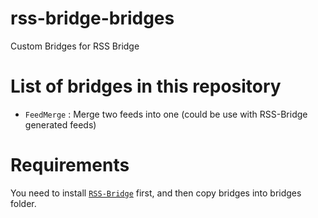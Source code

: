 # rss-bridge-bridges
Custom Bridges for RSS Bridge

List of bridges in this repository
===

* `FeedMerge` : Merge two feeds into one (could be use with RSS-Bridge generated feeds)

Requirements
===
You need to install [`RSS-Bridge`](https://github.com/RSS-Bridge/rss-bridge) first, and then copy bridges into bridges folder.